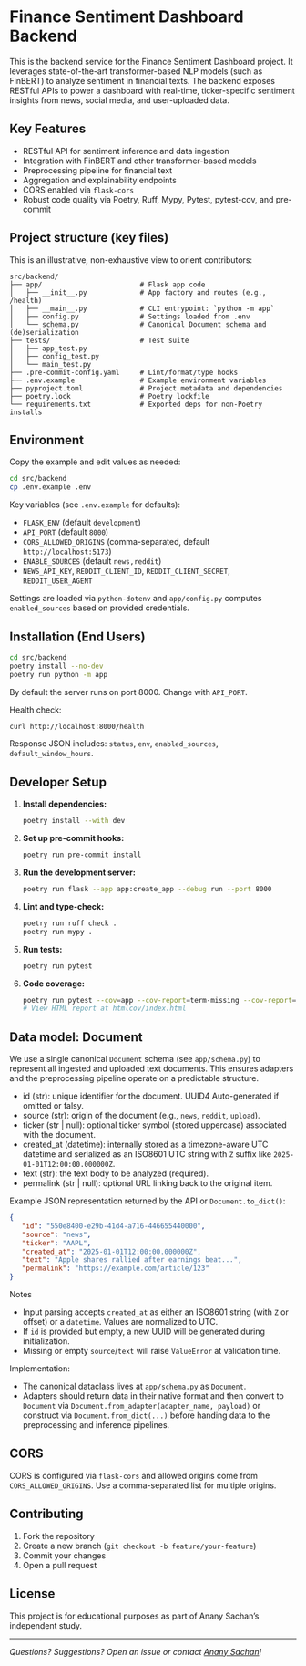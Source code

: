 # Finance Sentiment Dashboard Backend

This is the backend service for the Finance Sentiment Dashboard project. It leverages state-of-the-art transformer-based NLP models (such as FinBERT) to analyze sentiment in financial texts. The backend exposes RESTful APIs to power a dashboard with real-time, ticker-specific sentiment insights from news, social media, and user-uploaded data.

## Key Features

- RESTful API for sentiment inference and data ingestion
- Integration with FinBERT and other transformer-based models
- Preprocessing pipeline for financial text
- Aggregation and explainability endpoints
- CORS enabled via `flask-cors`
- Robust code quality via Poetry, Ruff, Mypy, Pytest, pytest-cov, and pre-commit

## Project structure (key files)

This is an illustrative, non-exhaustive view to orient contributors:

```
src/backend/
├── app/                        # Flask app code
│   ├── __init__.py             # App factory and routes (e.g., /health)
│   ├── __main__.py             # CLI entrypoint: `python -m app`
│   ├── config.py               # Settings loaded from .env
│   └── schema.py               # Canonical Document schema and (de)serialization
├── tests/                      # Test suite
│   ├── app_test.py
│   ├── config_test.py
│   └── main_test.py
├── .pre-commit-config.yaml     # Lint/format/type hooks
├── .env.example                # Example environment variables
├── pyproject.toml              # Project metadata and dependencies
├── poetry.lock                 # Poetry lockfile
└── requirements.txt            # Exported deps for non-Poetry installs
```

## Environment

Copy the example and edit values as needed:

```sh
cd src/backend
cp .env.example .env
```

Key variables (see `.env.example` for defaults):
- `FLASK_ENV` (default `development`)
- `API_PORT` (default `8000`)
- `CORS_ALLOWED_ORIGINS` (comma-separated, default `http://localhost:5173`)
- `ENABLE_SOURCES` (default `news,reddit`)
- `NEWS_API_KEY`, `REDDIT_CLIENT_ID`, `REDDIT_CLIENT_SECRET`, `REDDIT_USER_AGENT`

Settings are loaded via `python-dotenv` and `app/config.py` computes `enabled_sources` based on provided credentials.

## Installation (End Users)

```sh
cd src/backend
poetry install --no-dev
poetry run python -m app
```

By default the server runs on port 8000. Change with `API_PORT`.

Health check:
```sh
curl http://localhost:8000/health
```
Response JSON includes: `status`, `env`, `enabled_sources`, `default_window_hours`.

## Developer Setup

1. **Install dependencies:**

   ```sh
   poetry install --with dev
   ```

2. **Set up pre-commit hooks:**

   ```sh
   poetry run pre-commit install
   ```

3. **Run the development server:**

   ```sh
   poetry run flask --app app:create_app --debug run --port 8000
   ```

4. **Lint and type-check:**

   ```sh
   poetry run ruff check .
   poetry run mypy .
   ```

5. **Run tests:**

   ```sh
   poetry run pytest
   ```

6. **Code coverage:**

   ```sh
   poetry run pytest --cov=app --cov-report=term-missing --cov-report=html
   # View HTML report at htmlcov/index.html
   ```

## Data model: Document

We use a single canonical `Document` schema (see `app/schema.py`) to represent all ingested and uploaded text documents. This ensures adapters and the preprocessing pipeline operate on a predictable structure.

- id (str): unique identifier for the document. UUID4 Auto-generated if omitted or falsy.
- source (str): origin of the document (e.g., `news`, `reddit`, `upload`).
- ticker (str | null): optional ticker symbol (stored uppercase) associated with the document.
- created_at (datetime): internally stored as a timezone-aware UTC datetime and serialized as an ISO8601 UTC string with `Z` suffix like `2025-01-01T12:00:00.000000Z`.
- text (str): the text body to be analyzed (required).
- permalink (str | null): optional URL linking back to the original item.

Example JSON representation returned by the API or `Document.to_dict()`:

```json
{
   "id": "550e8400-e29b-41d4-a716-446655440000",
   "source": "news",
   "ticker": "AAPL",
   "created_at": "2025-01-01T12:00:00.000000Z",
   "text": "Apple shares rallied after earnings beat...",
   "permalink": "https://example.com/article/123"
}
```

Notes
- Input parsing accepts `created_at` as either an ISO8601 string (with `Z` or offset) or a `datetime`. Values are normalized to UTC.
- If `id` is provided but empty, a new UUID will be generated during initialization.
- Missing or empty `source`/`text` will raise `ValueError` at validation time.

Implementation:
- The canonical dataclass lives at `app/schema.py` as `Document`.
- Adapters should return data in their native format and then convert to `Document` via `Document.from_adapter(adapter_name, payload)` or construct via `Document.from_dict(...)` before handing data to the preprocessing and inference pipelines.

## CORS

CORS is configured via `flask-cors` and allowed origins come from `CORS_ALLOWED_ORIGINS`. Use a comma-separated list for multiple origins.

## Contributing

1. Fork the repository
2. Create a new branch (`git checkout -b feature/your-feature`)
3. Commit your changes
4. Open a pull request

## License

This project is for educational purposes as part of Anany Sachan’s independent study.

---

_Questions? Suggestions? Open an issue or contact [Anany Sachan](mailto:ananysachan2005@gmail.com)!_
